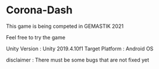 # Corona-Dash
This game is being competed in GEMASTIK 2021

Feel free to try the game

Unity Version : Unity 2019.4.10f1
Target Platform : Android OS

disclaimer : There must be some bugs that are not fixed yet
